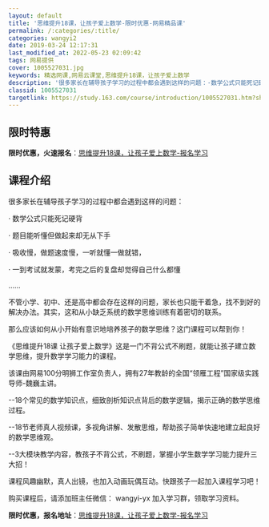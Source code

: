 ```yaml
---
layout: default
title: '思维提升18课，让孩子爱上数学-限时优惠-网易精品课'
permalink: /:categories/:title/
categories: wangyi2
date: 2019-03-24 12:17:31
last_modified_at: 2022-05-23 02:09:42
tags: 网易提供
cover: 1005527031.jpg
keywords: 精选网课,网易云课堂,思维提升18课，让孩子爱上数学
description: '很多家长在辅导孩子学习的过程中都会遇到这样的问题：·数学公式只能死记硬背·题目能听懂但做起来却无从下手·吸收慢，做题速度'
classid: 1005527031
targetlink: https://study.163.com/course/introduction/1005527031.htm?share=1&shareId=1025206652&utm_campaign=share&utm_medium=iphoneShare&utm_source=&utm_u=1025206652
---
```


## 限时特惠

**限时优惠，火速报名**：[思维提升18课，让孩子爱上数学-报名学习](https://study.163.com/course/introduction/1005527031.htm?share=1&shareId=1025206652&utm_campaign=share&utm_medium=iphoneShare&utm_source=&utm_u=1025206652)

## 课程介绍

很多家长在辅导孩子学习的过程中都会遇到这样的问题：

· 数学公式只能死记硬背

· 题目能听懂但做起来却无从下手

· 吸收慢，做题速度慢，一听就懂一做就错，

· 一到考试就发蒙，考完之后的复盘却觉得自己什么都懂

……

 

不管小学、初中、还是高中都会存在这样的问题，家长也只能干着急，找不到好的解决办法。其实，这和从小缺乏系统的数学思维训练有着密切的联系。



那么应该如何从小开始有意识地培养孩子的数学思维？这门课程可以帮到你！



《思维提升18课 让孩子爱上数学》这是一门不背公式不刷题，就能让孩子建立数学思维，提升数学学习能力的课程。

该课由网易100分明狮工作室负责人，拥有27年教龄的全国“领雁工程”国家级实践导师-魏巍主讲。



--18个常见的数学知识点，细致剖析知识点背后的数学逻辑，揭示正确的数学思维过程。

--18节老师真人视频课，多视角讲解、发散思维，帮助孩子简单快速地建立起良好的数学思维观。

--3大模块教学内容，教孩子不背公式，不刷题，掌握小学生数学学习能力提升三大招！



课程风趣幽默，真人出镜，也加入动画玩偶互动。快跟孩子一起加入课程学习吧！



购买课程后，请添加班主任微信： wangyi-yx 加入学习群，领取学习资料。

**限时优惠，报名地址**：[思维提升18课，让孩子爱上数学-报名学习](https://study.163.com/course/introduction/1005527031.htm?share=1&shareId=1025206652&utm_campaign=share&utm_medium=iphoneShare&utm_source=&utm_u=1025206652)

